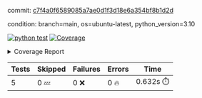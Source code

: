 commit: [c7f4a0f6589085a7ae0d1f3d18e6a354bf8b1d2d](https://github.com/rcmdnk/python-action-test/tree/c7f4a0f6589085a7ae0d1f3d18e6a354bf8b1d2d)

condition: branch=main, os=ubuntu-latest, python_version=3.10

[![python test](https://github.com/rcmdnk/python-action-test/actions/workflows/test.yml/badge.svg)](https://github.com/rcmdnk/python-action-test/actions/runs/5262966608)
<a href="https://github.com/rcmdnk/python-action-test/blob/c7f4a0f6589085a7ae0d1f3d18e6a354bf8b1d2d/README.md"><img alt="Coverage" src="https://img.shields.io/badge/Coverage-93%25-brightgreen.svg" /></a><details><summary>Coverage Report </summary><table><tr><th>File</th><th>Stmts</th><th>Miss</th><th>Cover</th><th>Missing</th></tr><tbody><tr><td colspan="5"><b>src/python_action_test</b></td></tr><tr><td>&nbsp; &nbsp;<a href="https://github.com/rcmdnk/python-action-test/blob/c7f4a0f6589085a7ae0d1f3d18e6a354bf8b1d2d/src/python_action_test/python_action_test.py">python_action_test.py</a></td><td>11</td><td>1</td><td>91%</td><td><a href="https://github.com/rcmdnk/python-action-test/blob/c7f4a0f6589085a7ae0d1f3d18e6a354bf8b1d2d/src/python_action_test/python_action_test.py#L15">15</a></td></tr><tr><td><b>TOTAL</b></td><td><b>15</b></td><td><b>1</b></td><td><b>93%</b></td><td>&nbsp;</td></tr></tbody></table></details>

| Tests | Skipped | Failures | Errors | Time |
| ----- | ------- | -------- | -------- | ------------------ |
| 5 | 0 :zzz: | 0 :x: | 0 :fire: | 0.632s :stopwatch: |


